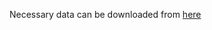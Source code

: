 Necessary data can be downloaded from [here](https://drive.google.com/file/d/1Z4TyI7FcFVEx8qdl4jO9qxvxaqLSqoEu/view?usp=share_link)
